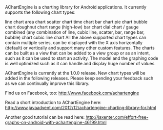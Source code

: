AChartEngine is a charting library for Android applications. It currently supports the following chart types:

line chart
area chart
scatter chart
time chart
bar chart
pie chart
bubble chart
doughnut chart
range (high-low) bar chart
dial chart / gauge
combined (any combination of line, cubic line, scatter, bar, range bar, bubble) chart
cubic line chart
All the above supported chart types can contain multiple series, can be displayed with the X axis horizontally (default) or vertically and support many other custom features. The charts can be built as a view that can be added to a view group or as an intent, such as it can be used to start an activity.
The model and the graphing code is well optimized such as it can handle and display huge number of values.

AChartEngine is currently at the 1.0.0 release. New chart types will be added in the following releases. Please keep sending your feedback such as we can continually improve this library.

Find us on Facebook, too: http://www.facebook.com/achartengine

Read a short introduction to AChartEngine here: http://www.javaadvent.com/2012/12/achartengine-charting-library-for.html

Another good tutorial can be read here: http://jaxenter.com/effort-free-graphs-on-android-with-achartengine-46199.html
